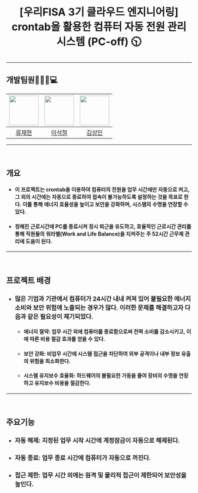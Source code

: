 # <p align="center">[우리FISA 3기 클라우드 엔지니어링] crontab을 활용한 컴퓨터 자동 전원 관리 시스템 (PC-off) 🕥

---


## 개발팀원👨‍👨‍👧💻

| <img src="https://avatars.githubusercontent.com/u/65991884?v=4" width="80"> | <img src="https://avatars.githubusercontent.com/u/90691610?v=4" width="80"> | <img src="https://avatars.githubusercontent.com/u/79312705?v=4" width="80"> |
|:---:|:---:|:---:|
| [류채현](https://github.com/RyuChaeHyun) | [이석철](https://github.com/SeokCheol-Lee) | [김상민](https://github.com/isshomin) |


---
<br>

## 개요 

- #### 이 프로젝트는 crontab을 이용하여 컴퓨터의 전원을 업무 시간에만 자동으로 켜고, 그 외의 시간에는 자동으로 종료하여 접속이 불가능하도록 설정하는 것을 목표로 한다. 이를 통해 에너지 효율성을 높이고 보안을 강화하며, 시스템의 수명을 연장할 수 있다.
- #### 정해진 근로시간에 PC를 종료시켜 정시 퇴근을 유도하고, 효율적인 근로시간 관리를 통해 직원들의 워라밸(Work and Life Balance)을 지켜주는 주 52시간 근무제 관리에 도움이 된다.

---
<br>

## 프로젝트 배경

- ### 많은 기업과 기관에서 컴퓨터가 24시간 내내 켜져 있어 불필요한 에너지 소비와 보안 위험에 노출되는 경우가 많다. 이러한 문제를 해결하고자 다음과 같은 필요성이 제기되었다.
  - #### 에너지 절약: 업무 시간 외에 컴퓨터를 종료함으로써 전력 소비를 감소시키고, 이에 따른 비용 절감 효과를 얻을 수 있다.
  - #### 보안 강화: 비업무 시간에 시스템 접근을 차단하여 외부 공격이나 내부 정보 유출의 위험을 최소화한다.
  - #### 시스템 유지보수 효율화: 하드웨어의 불필요한 가동을 줄여 장비의 수명을 연장하고 유지보수 비용을 절감한다.
 
---
<br>

## 주요기능

- ### 자동 해제: 지정된 업무 시작 시간에 계정잠금이 자동으로 해제된다.
- ### 자동 종료: 업무 종료 시간에 컴퓨터가 자동으로 꺼진다.
- ### 접근 제한: 업무 시간 외에는 원격 및 물리적 접근이 제한되어 보안성을 높인다.
